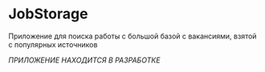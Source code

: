 # JobStorage
Приложение для поиска работы с большой базой с вакансиями, взятой с популярных источников

*ПРИЛОЖЕНИЕ НАХОДИТСЯ В РАЗРАБОТКЕ*